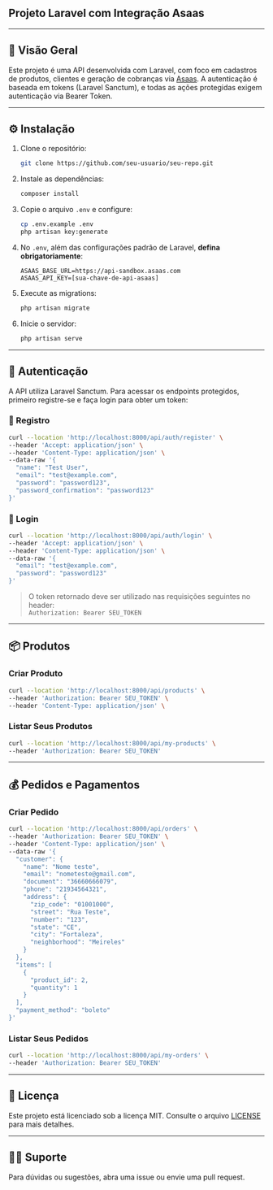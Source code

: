 ## Projeto Laravel com Integração Asaas

---

## 🚀 Visão Geral

Este projeto é uma API desenvolvida com Laravel, com foco em cadastros de produtos, clientes e geração de cobranças via [Asaas](https://asaas.com). A autenticação é baseada em tokens (Laravel Sanctum), e todas as ações protegidas exigem autenticação via Bearer Token.


---

## ⚙️ Instalação

1. Clone o repositório:
   ```bash
   git clone https://github.com/seu-usuario/seu-repo.git
   ```

2. Instale as dependências:
   ```bash
   composer install
   ```

3. Copie o arquivo `.env` e configure:
   ```bash
   cp .env.example .env
   php artisan key:generate
   ```

4. No `.env`, além das configurações padrão de Laravel, **defina obrigatoriamente**:

   ```env
   ASAAS_BASE_URL=https://api-sandbox.asaas.com
   ASAAS_API_KEY=[sua-chave-de-api-asaas]
   ```

5. Execute as migrations:
   ```bash
   php artisan migrate
   ```

6. Inicie o servidor:
   ```bash
   php artisan serve
   ```

---

## 🔐 Autenticação

A API utiliza Laravel Sanctum. Para acessar os endpoints protegidos, primeiro registre-se e faça login para obter um token:

### 📌 Registro

```bash
curl --location 'http://localhost:8000/api/auth/register' \
--header 'Accept: application/json' \
--header 'Content-Type: application/json' \
--data-raw '{
  "name": "Test User",
  "email": "test@example.com",
  "password": "password123",
  "password_confirmation": "password123"
}'
```

### 📌 Login

```bash
curl --location 'http://localhost:8000/api/auth/login' \
--header 'Accept: application/json' \
--header 'Content-Type: application/json' \
--data-raw '{
  "email": "test@example.com",
  "password": "password123"
}'
```

> O token retornado deve ser utilizado nas requisições seguintes no header:  
> `Authorization: Bearer SEU_TOKEN`

---

## 📦 Produtos

### Criar Produto

```bash
curl --location 'http://localhost:8000/api/products' \
--header 'Authorization: Bearer SEU_TOKEN' \
--header 'Content-Type: application/json' \
```

### Listar Seus Produtos

```bash
curl --location 'http://localhost:8000/api/my-products' \
--header 'Authorization: Bearer SEU_TOKEN'
```

---

## 💰 Pedidos e Pagamentos

### Criar Pedido

```bash
curl --location 'http://localhost:8000/api/orders' \
--header 'Authorization: Bearer SEU_TOKEN' \
--header 'Content-Type: application/json' \
--data-raw '{
  "customer": {
    "name": "Nome teste",
    "email": "nometeste@gmail.com",
    "document": "36660666079",
    "phone": "21934564321",
    "address": {
      "zip_code": "01001000",
      "street": "Rua Teste",
      "number": "123",
      "state": "CE",
      "city": "Fortaleza",
      "neighborhood": "Meireles"
    }
  },
  "items": [
    {
      "product_id": 2,
      "quantity": 1
    }
  ],
  "payment_method": "boleto"
}'
```

### Listar Seus Pedidos

```bash
curl --location 'http://localhost:8000/api/my-orders' \
--header 'Authorization: Bearer SEU_TOKEN'
```

---

## 📄 Licença

Este projeto está licenciado sob a licença MIT. Consulte o arquivo [LICENSE](LICENSE) para mais detalhes.

---

## 🙋‍♂️ Suporte

Para dúvidas ou sugestões, abra uma issue ou envie uma pull request.
```
